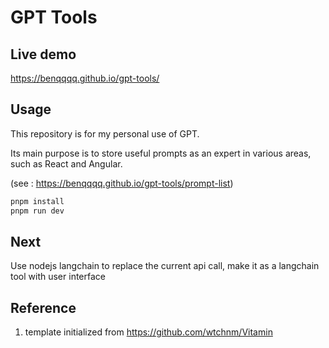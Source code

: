 # GPT Tools

## Live demo

https://benqqqq.github.io/gpt-tools/

## Usage

This repository is for my personal use of GPT.

Its main purpose is to store useful prompts as an expert in various areas,
such as React and Angular.

(see : https://benqqqq.github.io/gpt-tools/prompt-list)

```bash
pnpm install
pnpm run dev
```

## Next

Use nodejs langchain to replace the current api call,
make it as a langchain tool with user interface

## Reference

1. template initialized from https://github.com/wtchnm/Vitamin
